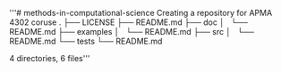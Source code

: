 '''# methods-in-computational-science
Creating a repository for APMA 4302 coruse
.
├── LICENSE
├── README.md
├── doc
│   └── README.md
├── examples
│   └── README.md
├── src
│   └── README.md
└── tests
    └── README.md

4 directories, 6 files'''
